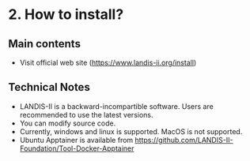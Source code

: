 # 2. How to install?

## Main contents
- Visit official web site (https://www.landis-ii.org/install)

## Technical Notes
- LANDIS-II is a backward-incompartible software. Users are recommended to use the latest versions.
- You can modify source code. 
- Currently, windows and linux is supported. MacOS is not supported.
- Ubuntu Apptainer is available from https://github.com/LANDIS-II-Foundation/Tool-Docker-Apptainer


